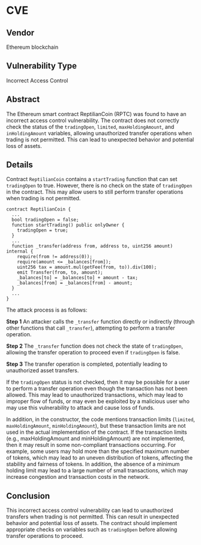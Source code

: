 # CVE

## Vendor
Ethereum blockchain

## Vulnerability Type
Incorrect Access Control

## Abstract
The Ethereum smart contract ReptilianCoin (RPTC) was found to have an incorrect access control vulnerability. The contract does not correctly check the status of the `tradingOpen`, `limited`, `maxHoldingAmount`, and `inHoldingAmount` variables, allowing unauthorized transfer operations when trading is not permitted. This can lead to unexpected behavior and potential loss of assets.

## Details

Contract `ReptilianCoin` contains a `startTrading` function that can set `tradingOpen` to true. However, there is no check on the state of `tradingOpen` in the contract. This may allow users to still perform transfer operations when trading is not permitted. 

```solidity
contract ReptilianCoin {
  ...
  bool tradingOpen = false;
  function startTrading() public onlyOwner {
    tradingOpen = true;
  }
  ...
  function _transfer(address from, address to, uint256 amount) internal {
    require(from != address(0));
    require(amount <= _balances[from]);
    uint256 tax = amount.mul(getFee(from, to)).div(100); 
    emit Transfer(from, to, amount);
    _balances[to] = _balances[to] + amount - tax;
    _balances[from] = _balances[from] - amount;
  }
  ...
}
```

The attack process is as follows:

**Step 1** An attacker calls the `_transfer` function directly or indirectly (through other functions that call `_transfer`), attempting to perform a transfer operation.

**Step 2** The `_transfer` function does not check the state of `tradingOpen`, allowing the transfer operation to proceed even if `tradingOpen` is false.

**Step 3** The transfer operation is completed, potentially leading to unauthorized asset transfers.

If the `tradingOpen` status is not checked, then it may be possible for a user to perform a transfer operation even though the transaction has not been allowed. This may lead to unauthorized transactions, which may lead to improper flow of funds, or may even be exploited by a malicious user who may use this vulnerability to attack and cause loss of funds.

In addition, in the constructor, the code mentions transaction limits (`limited`, `maxHoldingAmount`, `minHoldingAmount`), but these transaction limits are not used in the actual implementation of the contract. If the transaction limits (e.g., maxHoldingAmount and minHoldingAmount) are not implemented, then it may result in some non-compliant transactions occurring. For example, some users may hold more than the specified maximum number of tokens, which may lead to an uneven distribution of tokens, affecting the stability and fairness of tokens. In addition, the absence of a minimum holding limit may lead to a large number of small transactions, which may increase congestion and transaction costs in the network.

## Conclusion

This incorrect access control vulnerability can lead to unauthorized transfers when trading is not permitted. This can result in unexpected behavior and potential loss of assets. The contract should implement appropriate checks on variables such as `tradingOpen` before allowing transfer operations to proceed.
